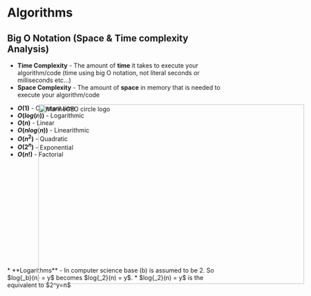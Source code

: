 # Algorithms

## Big O Notation (Space & Time complexity Analysis)
* **Time Complexity** - The amount of **time** it takes to execute your algorithm/code (time using big O notation, not literal seconds or milliseconds etc...)
* **Space Complexity** - The amount of **space** in memory that is needed to execute your algorithm/code

<img src="https://adrianmejia.com/images/big-o-running-time-complexity.png" alt="MarineGEO circle logo" style="height: 416px; width:615px; position: absolute; left: 300px;"/>

* **$O(1)$** - Constant time
* **$O(log(n))$** - Logarithmic
* **$O(n)$** - Linear
* **$O(nlog(n))$** - Linearithmic
* **$O(n^2)$** - Quadratic
* **$O(2^n)$** - Exponential
* **$O(n!)$** - Factorial
</br>
</br>
</br>
</br>
</br>
</br>
</br>
</br>
</br>
</br>
</br>
</br>
</br>
</br>
* **Logarithms** - In computer science base (b) is assumed to be 2. So $log{_b}(n) = y$ becomes $log{_2}(n) = y$. 
  * $log{_2}(n) = y$ is the equivalent to $2^y=n$ 




